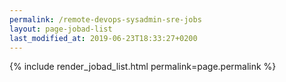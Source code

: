 ```yaml
---
permalink: /remote-devops-sysadmin-sre-jobs
layout: page-jobad-list
last_modified_at: 2019-06-23T18:33:27+0200
---
```

{% include render_jobad_list.html permalink=page.permalink %}

